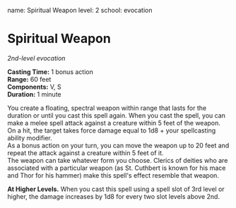 name: Spiritual Weapon
level: 2
school: evocation

# Spiritual Weapon 
_2nd-level evocation_ 

**Casting Time:** 1 bonus action    
**Range:** 60 feet    
**Components:** V, S    
**Duration:** 1 minute 

You create a floating, spectral weapon within range that lasts for the duration or until you cast this spell again. When you cast the spell, you can make a melee spell attack against a creature within 5 feet of the weapon. On a hit, the target takes force damage equal to 1d8 + your spellcasting ability modifier.    
As a bonus action on your turn, you can move the weapon up to 20 feet and repeat the attack against a creature within 5 feet of it.    
The weapon can take whatever form you choose. Clerics of deities who are associated with a particular weapon (as St. Cuthbert is known for his mace and Thor for his hammer) make this spell's effect resemble that weapon. 

**At Higher Levels.** When you cast this spell using a spell slot of 3rd level or higher, the damage increases by 1d8 for every two slot levels above 2nd. 